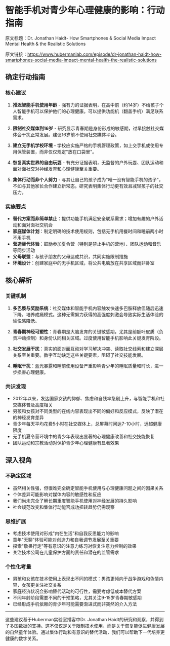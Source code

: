 # 智能手机对青少年心理健康的影响：行动指南

原文标题：Dr. Jonathan Haidt- How Smartphones & Social Media Impact Mental Health & the Realistic Solutions

原文链接：https://www.hubermanlab.com/episode/dr-jonathan-haidt-how-smartphones-social-media-impact-mental-health-the-realistic-solutions

<YouTube videoId="csubiPlvFWk" />

## 确定行动指南

### 核心建议

1. **推迟智能手机使用年龄** - 强有力的证据表明，在高中前（约14岁）不给孩子个人智能手机可以保护他们的心理健康。可以提供功能机（翻盖手机）满足联系需求。

2. **限制社交媒体到16岁** - 研究显示青春期是身份形成的敏感期，过早接触社交媒体会干扰正常发展。建议16岁前不使用社交媒体平台。

3. **建立无手机学校环境** - 学校应实施严格的手机管理政策，如上交手机或使用专用保管装置，而非仅仅规定"放在口袋里"。

4. **恢复真实世界的自由玩耍** - 有充分证据表明，无监督的户外玩耍、团队运动和面对面社交对神经发育和心理健康至关重要。

5. **集体行动而非个人努力** - 与其让自己的孩子成为"唯一没有智能手机的孩子"，不如与其他家长合作建立新常态。研究表明集体行动更有效且减轻孩子的社交压力。

### 实施要点

- **替代方案而非简单禁止**：提供功能手机满足安全联系需求；增加有趣的户外活动和面对面社交机会
- **家庭媒体计划**：制定明确的技术使用规则，包括无手机用餐时间和睡前两小时不用手机
- **营造替代体验**：鼓励参加夏令营（特别是禁止手机的营地）、团队运动和音乐等同步活动
- **父母联盟**：与孩子朋友的父母达成共识，共同实施限制措施
- **环境设计**：创建家庭中的无手机区域，将公共电脑放在共享区域而非卧室

## 核心解析

### 关键机制

1. **多巴胺与奖励系统**：社交媒体和智能手机内容触发快速多巴胺释放但随后迅速下降，培养成瘾模式。这种无需努力获得的高强度刺激会导致实际生活体验的愉悦感降低。

2. **青春期神经可塑性**：青春期是大脑发育的关键敏感期，尤其是前额叶皮质（负责冲动控制）和身份认同相关区域。过度使用智能手机影响此关键发育阶段。

3. **社交发展干扰**：真实的面对面互动对学习解决冲突、读取社交线索和建立深层关系至关重要。数字互动缺乏这些关键要素，阻碍了社交技能发展。

4. **睡眠干扰**：蓝光暴露和睡前使用设备严重影响青少年的睡眠质量和时长，进一步损害心理健康。

### 共识发现

- 2012年以来，发达国家女孩的抑郁、焦虑和自残率急剧上升，与智能手机和社交媒体普及高度相关
- 男孩和女孩对不同类型的在线内容表现出不同的偏好和反应模式，反映了潜在的神经发育差异
- 青少年每天平均花费5小时在社交媒体上，总屏幕时间达7-10小时，远超健康限度
- 无手机夏令营环境中的青少年表现出显著的心理健康改善和社交技能恢复
- 团队运动和宗教活动对保护青少年心理健康有显著效果

## 深入视角

### 不确定区域

- 虽然相关性强，但很难完全确定智能手机使用与心理健康问题之间的因果关系
- 个体差异可能影响对媒体内容的敏感性和反应
- 我们尚未完全了解长期重度智能手机使用对神经发展的持久影响
- 社会规范改变和集体行动能否成功扭转趋势仍需观察

### 思维扩展

- 考虑技术使用对形成"内在生活"和自我反思能力的影响
- 童年"无聊"体验可能对创造力和自我调节发展至关重要
- 探索"敬畏行走"等有意识的注意力练习对恢复注意力控制的效果
- 关注技术公司在儿童保护方面的责任和潜在的监管需求

### 个性化考量

- 男孩和女孩在技术使用上表现出不同的模式：男孩更倾向于战争游戏和色情内容，女孩更关注社交关系
- 家庭经济状况会影响替代活动的可行性，需要考虑低成本替代方案
- 不同年龄阶段需要不同的干预策略，尤其关注9-15岁青春期敏感期
- 已经形成手机依赖的青少年可能需要渐进式而非突然的介入方法

---

这些建议基于Huberman实验室播客中Dr. Jonathan Haidt的研究和观察，并得到了多国数据的支持。这不仅仅是关于限制技术使用，而是关于恢复能促进健康发展的自然童年体验。通过集体行动和有意识的替代活动，我们可以帮助下一代培养更健康的数字关系。
